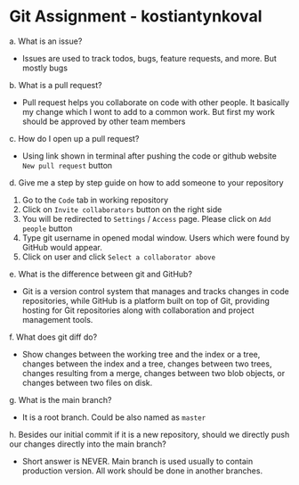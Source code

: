 # Git Assignment - kostiantynkoval

a. What is an issue?
- Issues are used to track todos, bugs, feature requests, and more. But mostly bugs

b. What is a pull request?
- Pull request helps you collaborate on code with other people. It basically my change which I wont to add to a common work. But first my work should be approved by other team members

c. How do I open up a pull request?
- Using link shown in terminal after pushing the code or github website `New pull request` button

d. Give me a step by step guide on how to add someone to your repository
  1. Go to the `Code` tab in working repository
  2. Click on `Invite collaborators` button on the right side
  3. You will be redirected to `Settings` / `Access` page. Please click on `Add people` button
  4. Type git username in opened modal window. Users which were found by GitHub would appear.
  5. Click on user and click `Select a collaborator above`

e. What is the difference between git and GitHub?
- Git is a version control system that manages and tracks changes in code repositories, while GitHub is a platform built on top of Git, providing hosting for Git repositories along with collaboration and project management tools.

f. What does git diff do?
- Show changes between the working tree and the index or a tree, changes between the index and a tree, changes between two trees, changes resulting from a merge, changes between two blob objects, or changes between two files on disk.

g. What is the main branch?
- It is a root branch. Could be also named as `master`

h. Besides our initial commit if it is a new repository, should we directly push our changes directly into the main branch?
- Short answer is NEVER. Main branch is used usually to contain production version. All work should be done in another branches.
